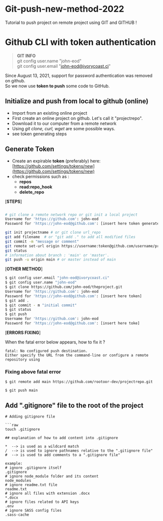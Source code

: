 # Git-push-new-method-2022
Tutorial to push project on remote project using GIT and GITHUB !

# Github CLI with token authentication

> **GIT INFO**  
git config user.name "john-eod"  
git config user.email "john-eod@ivorycoast.ci"  

Since August 13, 2021, support for password authentication was removed on github.  
So we now use **token to push** some code to GitHub.  

## Initialize and push from local to github (online)
- Import from an existing online project  
- First create an online project on github. Let's call it "projectrepo".  
- Download it to our computer from a remote network  
- Using *git clone, curl, wget* are some possible ways. 
- see token generating steps

## Generate Token 
- Create an expirable **token** (preferably) here: [https://github.com/settings/tokens/new](https://github.com/settings/tokens/new)  
- check permissions such as :  
   - **repos**  
   - **read:repo_hook**  
   - **delete_repo**  
  
[**STEPS**]

```sh 

# git clone a remote network repo or git init a local project
Username for 'https://github.com': john-eod
Password for 'https://john-eod@github.com': [insert here token generated] 

git init projectname # or git clone url_repo
git add filename  # or "git add ." to add all modified files 
git commit -m "message or comment"
git remote set-url origin https://username:token@github.com/username/projectrepo.git
git status 
# information about branch : 'main' or 'master'. 
git push -u origin main # or master instead of main
```
[**OTHER METHOD**]

```sh
$ git config user.email "john-eod@ivorycoast.ci"
$ git config user.name "john-eod"
$ git clone https://github.com/john-eod/theproject.git
Username for 'https://github.com': john-eod
Password for 'https://john-eod@github.com': [insert here token]
$ git add .
$ git commit - m "initial commit" 
$ git status
$ git push
Username for 'https://github.com': john-eod
Password for 'https://john-eod@github.com': [insert here toke] 

```
[**ERRORS FIXING**]

When the fatal error below appears, how to fix it ?  

```
fatal: No configured push destination.
Either specify the URL from the command-line or configure a remote repository using
```
### Fixing above fatal error

```
$ git remote add main https://github.com/rootoor-dev/projectrepo.git

$ git push main 

```
## Add ".gitignore" file to the root of the project

```
# Adding gitignore file

```raw
touch .gitignore

## explanation of how to add content into .gitignore

*  --> is used as a wildcard match
/  --> is used to ignore pathnames relative to the ".gitignore file"
#  --> is used to add comments to a ".gitignore file"

example:
# ignore .gitignore itself
.gitignore
# ignore node_module folder and its content
node_modules
# ignore readme.txt file
readme.txt
# ignore all files with extension .docx
*.docx
# ignore files related to API keys
.env
# ignore SASS config files
.sass-cache
```

